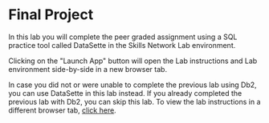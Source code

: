 # Final Project

In this lab you will complete the peer graded assignment using a SQL practice tool called DataSette in the Skills Network Lab environment. 

Clicking on the "Launch App" button will open the Lab instructions and Lab environment side-by-side in a new browser tab.  

In case you did not or were unable to complete the previous lab using Db2, you can use DataSette in this lab instead. If you already completed the previous lab with Db2, you can skip this lab.  To view the lab instructions in a different browser tab, [click here](https://cf-courses-data.s3.us.cloud-object-storage.appdomain.cloud/IBM-DB0110EN-SkillsNetwork/Datasetteoptionallabs/Week4/Final_assginment.md.html).   